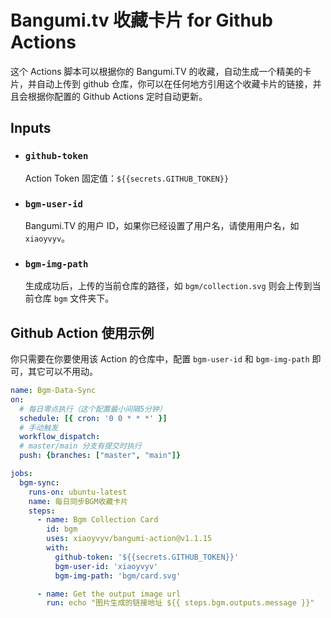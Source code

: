 # Bangumi.tv 收藏卡片 for Github Actions

这个 Actions 脚本可以根据你的 Bangumi.TV 的收藏，自动生成一个精美的卡片，并自动上传到 github 仓库，你可以在任何地方引用这个收藏卡片的链接，并且会根据你配置的 Github Actions 定时自动更新。

## Inputs

- ### `github-token`
  Action Token 固定值：`${{secrets.GITHUB_TOKEN}}` 

- ### `bgm-user-id`

  Bangumi.TV 的用户 ID，如果你已经设置了用户名，请使用用户名，如 `xiaoyvyv`。

- ### `bgm-img-path`

  生成成功后，上传的当前仓库的路径，如 `bgm/collection.svg` 则会上传到当前仓库 `bgm` 文件夹下。


## Github Action 使用示例

你只需要在你要使用该 Action 的仓库中，配置 `bgm-user-id` 和 `bgm-img-path` 即可，其它可以不用动。

```yaml
name: Bgm-Data-Sync
on:
  # 每日零点执行（这个配置最小间隔5分钟）
  schedule: [{ cron: '0 0 * * *' }]
  # 手动触发
  workflow_dispatch:
  # master/main 分支有提交时执行
  push: {branches: ["master", "main"]}

jobs:
  bgm-sync:
    runs-on: ubuntu-latest
    name: 每日同步BGM收藏卡片
    steps:
      - name: Bgm Collection Card
        id: bgm
        uses: xiaoyvyv/bangumi-action@v1.1.15
        with:
          github-token: '${{secrets.GITHUB_TOKEN}}'
          bgm-user-id: 'xiaoyvyv'
          bgm-img-path: 'bgm/card.svg'

      - name: Get the output image url
        run: echo "图片生成的链接地址 ${{ steps.bgm.outputs.message }}"
```
